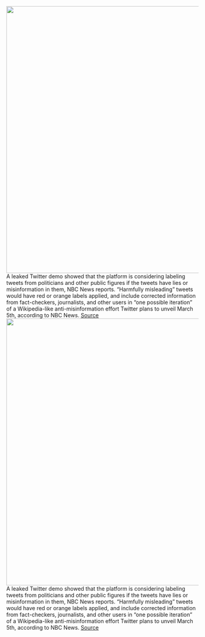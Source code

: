 <img src='https://cdn.vox-cdn.com/thumbor/93T0Ase2piQKSnsK1qTI41AWj5A=/0x0:2040x1360/1200x800/filters:focal(857x517:1183x843)/cdn.vox-cdn.com/uploads/chorus_image/image/66345787/acastro_180827_1777_0001.0.jpg' width='700px' /><br/>
A leaked Twitter demo showed that the platform is considering labeling tweets from politicians and other public figures if the tweets have lies or misinformation in them, NBC News reports. “Harmfully misleading” tweets would have red or orange labels applied, and include corrected information from fact-checkers, journalists, and other users in “one possible iteration” of a Wikipedia-like anti-misinformation effort Twitter plans to unveil March 5th, according to NBC News.
<a href='https://www.theverge.com/2020/2/20/21145827/twitter-test-misinformation-politicians-tweets'> Source <a/><img src='https://cdn.vox-cdn.com/thumbor/93T0Ase2piQKSnsK1qTI41AWj5A=/0x0:2040x1360/1200x800/filters:focal(857x517:1183x843)/cdn.vox-cdn.com/uploads/chorus_image/image/66345787/acastro_180827_1777_0001.0.jpg' width='700px' /><br/>
A leaked Twitter demo showed that the platform is considering labeling tweets from politicians and other public figures if the tweets have lies or misinformation in them, NBC News reports. “Harmfully misleading” tweets would have red or orange labels applied, and include corrected information from fact-checkers, journalists, and other users in “one possible iteration” of a Wikipedia-like anti-misinformation effort Twitter plans to unveil March 5th, according to NBC News.
<a href='https://www.theverge.com/2020/2/20/21145827/twitter-test-misinformation-politicians-tweets'> Source <a/>